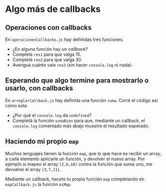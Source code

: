 # Algo más de callbacks

## Operaciones con callbacks

En `operacionesCallbacks.js` hay definidas tres funciones.
* ¿En alguna función hay un _callback_?
*  Completá `res1` para que valga 15.
* Completá `res2` para que valga 30.
* Averiguá cuánto vale `res3` (sin hacer `console.log` ni nada).


## Esperando que algo termine para mostrarlo o usarlo, con callbacks

En `arreglarCallback.js` hay definida una función `suma`. Corré el código así cómo está.
* ¿Por qué el `console.log` da `undefined`?
* Completá la función `sumaBien` para que, mediante un callback, el `console.log` comentado más abajo muestre el resultado esperado.


## Haciendo mi propio `map`

Muchos lenguajes tienen la función `map`, que lo que hace es recibir un array, a cada elemento aplicarle un función, y devolver el nuevo array. Por ejemplo si mapeo el array `[2,6,10]` contra la función que suma uno, me devuelve el array `[3,7,11]`.

Mediante un callback, hacete tu propia función `map` completando en `mapCallback.js` la función `miMap`.